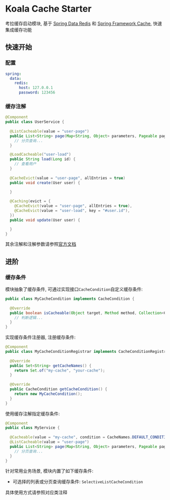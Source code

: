 # Koala Cache Starter

考拉缓存启动模块, 基于 [Spring Data Redis](https://spring.io/projects/spring-data-redis) 和 [Spring Framework Cache](https://docs.spring.io/spring-framework/docs/current/reference/html/integration.html#cache), 快速集成缓存功能

## 快速开始

### 配置

```yaml
spring:
  data:
    redis:
      host: 127.0.0.1
      password: 123456
```

### 缓存注解

```java
@Component
public class UserService {
  
  @ListCacheable(value = "user-page")
  public List<String> page(Map<String, Object> parameters, Pageable pageable) {
    // 分页查询...
  }

  @LoadCacheable("user-load")
  public String load(Long id) {
    // 查看用户
  }
    
  @CacheEvict(value = "user-page", allEntries = true)
  public void create(User user) {
    
  }

  @Caching(evict = {
    @CacheEvict(value = "user-page", allEntries = true),
    @CacheEvict(value = "user-load", key = "#user.id"),
  })
  public void update(User user) {

  }
}
```

其余注解和注解参数请参照[官方文档](https://docs.spring.io/spring-framework/docs/current/reference/html/integration.html#cache-annotations)

## 进阶

### 缓存条件

模块抽象了缓存条件, 可通过实现接口`CacheCondition`自定义缓存条件:

```java
public class MyCacheCondition implements CacheCondition {
  
  @Override
  public boolean isCacheable(Object target, Method method, Collection<Cache> caches, Object... params) {
    // 判断逻辑...
  }
}
```

实现缓存条件注册器, 注册缓存条件:

```java
@Component
public class MyCacheConditionRegistrar implements CacheConditionRegistrar {
  
  @Override
  public Set<String> getCacheNames() {
    return Set.of("my-cache", "your-cache");
  }
    
  @Override
  public CacheCondition getCacheCondition() {
    return new MyCacheCondition();
  }
}
```

使用缓存注解指定缓存条件:

```java
@Component
public class MyService {
  
  @Cacheable(value = "my-cache", condition = CacheNames.DEFAULT_CONDITION)
  @ListCacheable(value = "user-page")
  public List<String> page(Map<String, Object> parameters, Pageable pageable) {
    // 分页查询...
  }
}
```

针对常用业务场景, 模块内置了如下缓存条件:

- 可选择的列表或分页查询缓存条件: `SelectiveListCacheCondition`

具体使用方式请参照对应类注释
